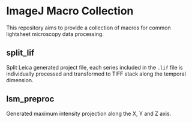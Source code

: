 # ImageJ Macro Collection
This repository aims to provide a collection of macros for common lightsheet microscopy data processing.

## split_lif
Split Leica generated project file, each series included in the ```.lif``` file is individually processed and transformed to TIFF stack along the temporal dimension.

## lsm_preproc
Generated maximum intensity projection along the X, Y and Z axis. 

